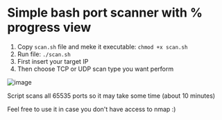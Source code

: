 # Simple bash port scanner with % progress view

1. Copy `scan.sh` file and meke it executable: `chmod +x scan.sh`
2. Run file: `./scan.sh`
3. First insert your target IP
4. Then choose TCP or UDP scan type you want perform

![image](https://github.com/przemokam/port_scanner_bash/assets/124211669/6f8bc2b8-b90f-4e42-b039-9c8a9fc4331b)


Script scans all 65535 ports so it may take some time (about 10 minutes)

Feel free to use it in case you don't have access to nmap :)
